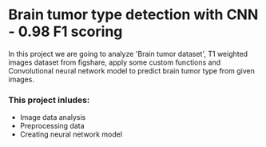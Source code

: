 # Brain tumor type detection with CNN - 0.98 F1 scoring

In this project we are going to analyze 'Brain tumor dataset', T1 weighted images dataset from figshare,
apply some custom functions and Convolutional neural network model to predict brain tumor type from given images.

### This project inludes:
- Image data analysis
- Preprocessing data
- Creating neural network model
